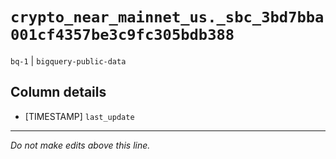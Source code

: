 # `crypto_near_mainnet_us._sbc_3bd7bba001cf4357be3c9fc305bdb388`
`bq-1` | `bigquery-public-data`

## Column details
* [TIMESTAMP] `last_update`

-------------------------------------------------------------------------------
*Do not make edits above this line.*
